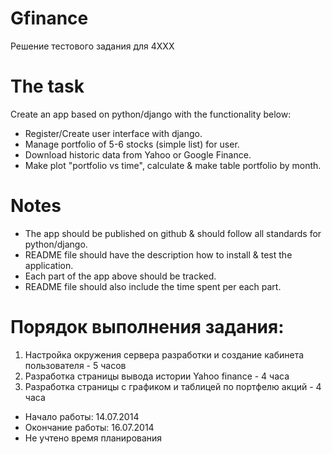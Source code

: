 Gfinance
========

Решение тестового задания для 4XXX

The task
========

Create an app based on python/django with the functionality below:

* Register/Create user interface with django.
* Manage portfolio of 5-6 stocks (simple list) for user.
* Download historic data from Yahoo or Google Finance.
* Make plot "portfolio vs time", calculate & make table portfolio by month.

Notes
=====

* The app should be published on github & should follow all standards for python/django. 
* README file should have the description how to install & test the application. 
* Each part of the app above should be tracked. 
* README file should also include the time spent per each part.


Порядок выполнения задания:
===========================
 1. Настройка окружения сервера разработки и создание кабинета пользователя - 5 часов
 2. Разработка страницы вывода истории Yahoo finance - 4 часа
 3. Разработка страницы с графиком и таблицей по портфелю акций - 4 часа

 * Начало работы: 14.07.2014
 * Окончание работы: 16.07.2014
 * Не учтено время планирования
